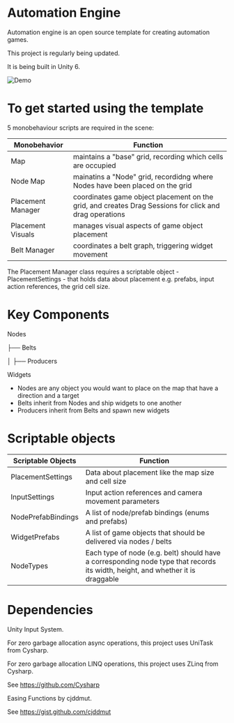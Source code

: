 # Automation Engine 

Automation engine is an open source template for creating automation games.


This project is regularly being updated. 


It is being built in Unity 6.  

![Demo](Media/BeltTest.gif)


# To get started using the template

5 monobehaviour scripts are required in the scene: 

| Monobehavior            | Function  
|----------|----------|
| Map    | maintains a "base" grid, recording which cells are occupied |
| Node Map    | mainatins a "Node" grid, recordidng where Nodes have been placed on the grid | 
| Placement Manager    | coordinates game object placement on the grid, and creates Drag Sessions for click and drag operations |
| Placement Visuals    | manages visual aspects of game object placement | 
| Belt Manager    | coordinates a belt graph, triggering widget movement | 

The Placement Manager class requires a scriptable object - PlacementSettings - that holds data about placement e.g. prefabs, input action references, the grid cell size.   

# Key Components 

Nodes 


├── Belts


│   ├── Producers

Widgets

- Nodes are any object you would want to place on the map that have a direction and a target
- Belts inherit from Nodes and ship widgets to one another
- Producers inherit from Belts and spawn new widgets

# Scriptable objects

| Scriptable Objects | Function  
|----------|----------|
| PlacementSettings    | Data about placement like the map size and cell size |
| InputSettings    | Input action references and camera movement parameters |
| NodePrefabBindings    | A list of node/prefab bindings (enums and prefabs) |
| WidgetPrefabs    | A list of game objects that should be delivered via nodes / belts |
| NodeTypes    | Each type of node (e.g. belt) should have a corresponding node type that records its width, height, and whether it is draggable |

# Dependencies

Unity Input System.


For zero garbage allocation async operations, this project uses UniTask from Cysharp.


For zero garbage allocation LINQ operations, this project uses ZLinq from Cysharp. 


See https://github.com/Cysharp


Easing Functions by cjddmut.


See https://gist.github.com/cjddmut
